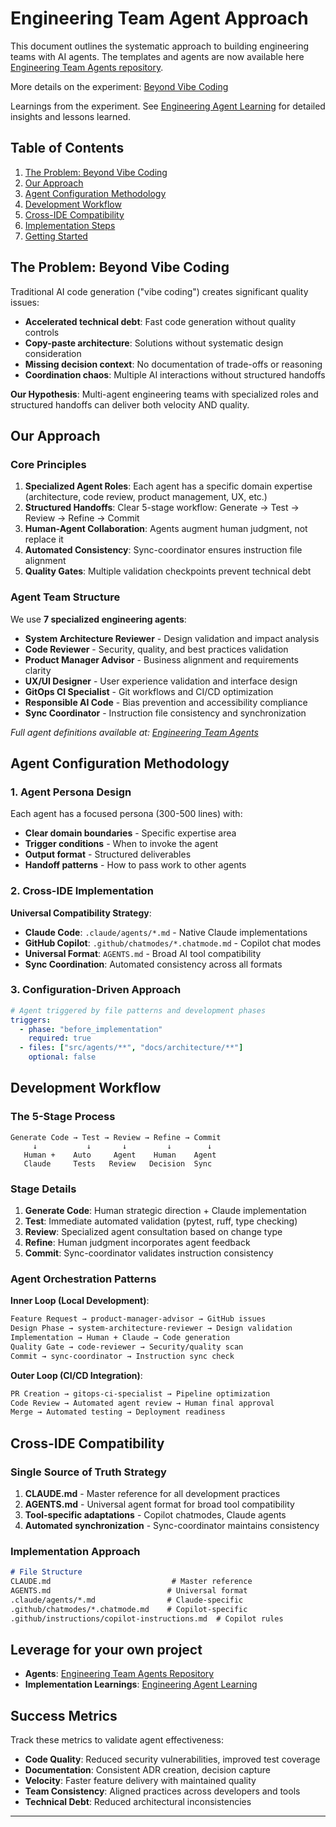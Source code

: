 # Engineering Team Agent Approach

This document outlines the systematic approach to building engineering teams with AI agents. The templates and agents are now available here [Engineering Team Agents repository](https://github.com/niksacdev/engineering-team-agents).

More details on the experiment: 
[Beyond Vibe Coding](https://www.appliedcontext.ai/p/beyond-vibe-coding-a-multi-agent)

Learnings from the experiment. See [Engineering Agent Learning](./engineering-agent-learning.md) for detailed insights and lessons learned.

## Table of Contents

1. [The Problem: Beyond Vibe Coding](#the-problem-beyond-vibe-coding)
2. [Our Approach](#our-approach)
3. [Agent Configuration Methodology](#agent-configuration-methodology)
4. [Development Workflow](#development-workflow)
5. [Cross-IDE Compatibility](#cross-ide-compatibility)
6. [Implementation Steps](#implementation-steps)
7. [Getting Started](#getting-started)

## The Problem: Beyond Vibe Coding

Traditional AI code generation ("vibe coding") creates significant quality issues:
- **Accelerated technical debt**: Fast code generation without quality controls
- **Copy-paste architecture**: Solutions without systematic design consideration
- **Missing decision context**: No documentation of trade-offs or reasoning
- **Coordination chaos**: Multiple AI interactions without structured handoffs

**Our Hypothesis**: Multi-agent engineering teams with specialized roles and structured handoffs can deliver both velocity AND quality.

## Our Approach

### Core Principles

1. **Specialized Agent Roles**: Each agent has a specific domain expertise (architecture, code review, product management, UX, etc.)
2. **Structured Handoffs**: Clear 5-stage workflow: Generate → Test → Review → Refine → Commit
3. **Human-Agent Collaboration**: Agents augment human judgment, not replace it
4. **Automated Consistency**: Sync-coordinator ensures instruction file alignment
5. **Quality Gates**: Multiple validation checkpoints prevent technical debt

### Agent Team Structure

We use **7 specialized engineering agents**:
- **System Architecture Reviewer** - Design validation and impact analysis
- **Code Reviewer** - Security, quality, and best practices validation
- **Product Manager Advisor** - Business alignment and requirements clarity
- **UX/UI Designer** - User experience validation and interface design
- **GitOps CI Specialist** - Git workflows and CI/CD optimization
- **Responsible AI Code** - Bias prevention and accessibility compliance
- **Sync Coordinator** - Instruction file consistency and synchronization

*Full agent definitions available at: [Engineering Team Agents](https://github.com/niksacdev/engineering-team-agents)*

## Agent Configuration Methodology

### 1. Agent Persona Design

Each agent has a focused persona (300-500 lines) with:
- **Clear domain boundaries** - Specific expertise area
- **Trigger conditions** - When to invoke the agent
- **Output format** - Structured deliverables
- **Handoff patterns** - How to pass work to other agents

### 2. Cross-IDE Implementation

**Universal Compatibility Strategy**:
- **Claude Code**: `.claude/agents/*.md` - Native Claude implementations
- **GitHub Copilot**: `.github/chatmodes/*.chatmode.md` - Copilot chat modes
- **Universal Format**: `AGENTS.md` - Broad AI tool compatibility
- **Sync Coordination**: Automated consistency across all formats

### 3. Configuration-Driven Approach

```yaml
# Agent triggered by file patterns and development phases
triggers:
  - phase: "before_implementation"
    required: true
  - files: ["src/agents/**", "docs/architecture/**"]
    optional: false
```

## Development Workflow

### The 5-Stage Process

```
Generate Code → Test → Review → Refine → Commit
     ↓           ↓       ↓         ↓        ↓
   Human +    Auto     Agent    Human    Agent
   Claude     Tests   Review   Decision  Sync
```

### Stage Details

1. **Generate Code**: Human strategic direction + Claude implementation
2. **Test**: Immediate automated validation (pytest, ruff, type checking)
3. **Review**: Specialized agent consultation based on change type
4. **Refine**: Human judgment incorporates agent feedback
5. **Commit**: Sync-coordinator validates instruction consistency

### Agent Orchestration Patterns

**Inner Loop (Local Development)**:
```bash
Feature Request → product-manager-advisor → GitHub issues
Design Phase → system-architecture-reviewer → Design validation  
Implementation → Human + Claude → Code generation
Quality Gate → code-reviewer → Security/quality scan
Commit → sync-coordinator → Instruction sync check
```

**Outer Loop (CI/CD Integration)**:
```bash
PR Creation → gitops-ci-specialist → Pipeline optimization
Code Review → Automated agent review → Human final approval
Merge → Automated testing → Deployment readiness
```

## Cross-IDE Compatibility

### Single Source of Truth Strategy

1. **CLAUDE.md** - Master reference for all development practices
2. **AGENTS.md** - Universal agent format for broad tool compatibility
3. **Tool-specific adaptations** - Copilot chatmodes, Claude agents
4. **Automated synchronization** - Sync-coordinator maintains consistency

### Implementation Approach

```markdown
# File Structure
CLAUDE.md                           # Master reference
AGENTS.md                          # Universal format
.claude/agents/*.md                # Claude-specific
.github/chatmodes/*.chatmode.md    # Copilot-specific
.github/instructions/copilot-instructions.md  # Copilot rules
```

## Leverage for your own project

- **Agents**: [Engineering Team Agents Repository](https://github.com/niksacdev/engineering-team-agents)
- **Implementation Learnings**: [Engineering Agent Learning](./engineering-agent-learning.md)

## Success Metrics

Track these metrics to validate agent effectiveness:
- **Code Quality**: Reduced security vulnerabilities, improved test coverage
- **Documentation**: Consistent ADR creation, decision capture
- **Velocity**: Faster feature delivery with maintained quality
- **Team Consistency**: Aligned practices across developers and tools
- **Technical Debt**: Reduced architectural inconsistencies

---

